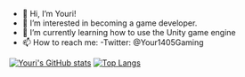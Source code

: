 - 👋 Hi, I’m Youri!
- 👀 I’m interested in becoming a game developer.
- 🌱 I’m currently learning how to use the Unity game engine
- 📫 How to reach me: 
-Twitter: @Your1405Gaming

[![Youri's GitHub stats](https://github-readme-stats.vercel.app/api?username=Your1405&theme=tokyonight&hide_border=true)](https://github.com/anuraghazra/github-readme-stats)
[![Top Langs](https://github-readme-stats.vercel.app/api/top-langs/?username=Your1405&theme=tokyonight&layout=compact)](https://github.com/anuraghazra/github-readme-stats)
